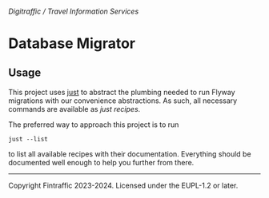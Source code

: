 ###### Digitraffic / Travel Information Services

# Database Migrator

## Usage

This project uses [just](https://github.com/casey/just) to abstract the plumbing needed to run Flyway migrations with
our convenience abstractions. As such, all necessary commands are available as _just recipes_.

The preferred way to approach this project is to run
```shell
just --list
```

to list all available recipes with their documentation. Everything should be documented well enough to help you further
from there.

---

Copyright Fintraffic 2023-2024. Licensed under the EUPL-1.2 or later.
